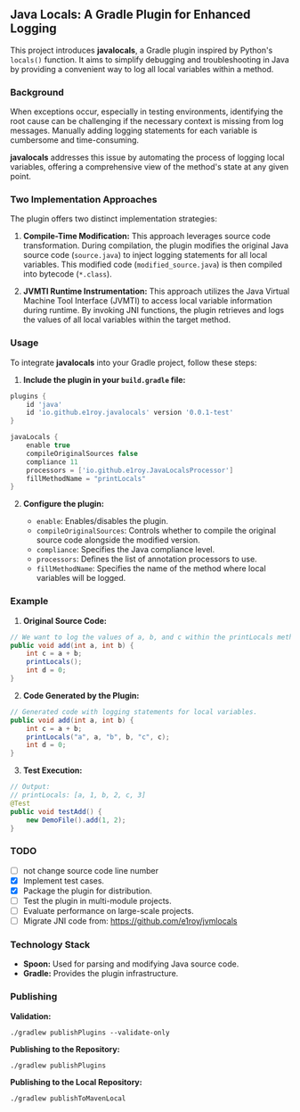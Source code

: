 
## Java Locals: A Gradle Plugin for Enhanced Logging

This project introduces **javalocals**, a Gradle plugin inspired by Python's `locals()` function. It aims to simplify debugging and troubleshooting in Java by providing a convenient way to log all local variables within a method.

### Background

When exceptions occur, especially in testing environments, identifying the root cause can be challenging if the necessary context is missing from log messages. Manually adding logging statements for each variable is cumbersome and time-consuming. 

**javalocals** addresses this issue by automating the process of logging local variables, offering a comprehensive view of the method's state at any given point.

### Two Implementation Approaches

The plugin offers two distinct implementation strategies:

1. **Compile-Time Modification:** This approach leverages source code transformation. During compilation, the plugin modifies the original Java source code (`source.java`) to inject logging statements for all local variables. This modified code (`modified_source.java`) is then compiled into bytecode (`*.class`).

2. **JVMTI Runtime Instrumentation:** This approach utilizes the Java Virtual Machine Tool Interface (JVMTI) to access local variable information during runtime. By invoking JNI functions, the plugin retrieves and logs the values of all local variables within the target method.

### Usage

To integrate **javalocals** into your Gradle project, follow these steps:

1. **Include the plugin in your `build.gradle` file:**

```gradle
plugins {
    id 'java'
    id 'io.github.e1roy.javalocals' version '0.0.1-test'
}

javaLocals {
    enable true        
    compileOriginalSources false 
    compliance 11                
    processors = ['io.github.e1roy.JavaLocalsProcessor'] 
    fillMethodName = "printLocals"    
}
```

2. **Configure the plugin:**

   - `enable`: Enables/disables the plugin.
   - `compileOriginalSources`: Controls whether to compile the original source code alongside the modified version.
   - `compliance`: Specifies the Java compliance level.
   - `processors`: Defines the list of annotation processors to use.
   - `fillMethodName`:  Specifies the name of the method where local variables will be logged.

### Example

1. **Original Source Code:**

```java
// We want to log the values of a, b, and c within the printLocals method.
public void add(int a, int b) {
    int c = a + b;
    printLocals();
    int d = 0;
}
```

2. **Code Generated by the Plugin:**

```java
// Generated code with logging statements for local variables.
public void add(int a, int b) {
    int c = a + b;
    printLocals("a", a, "b", b, "c", c); 
    int d = 0;
}
```

3. **Test Execution:**

```java
// Output:
// printLocals: [a, 1, b, 2, c, 3]
@Test
public void testAdd() {
    new DemoFile().add(1, 2);
}
```

### TODO
- [ ] not change source code line number
- [x] Implement test cases.
- [x] Package the plugin for distribution.
- [ ] Test the plugin in multi-module projects.
- [ ] Evaluate performance on large-scale projects.
- [ ] Migrate JNI code from: https://github.com/e1roy/jvmlocals

### Technology Stack

- **Spoon:** Used for parsing and modifying Java source code.
- **Gradle:** Provides the plugin infrastructure.

### Publishing

**Validation:**

```shell
./gradlew publishPlugins --validate-only
```

**Publishing to the Repository:**

```shell
./gradlew publishPlugins
```

**Publishing to the Local Repository:**

```shell
./gradlew publishToMavenLocal
```
